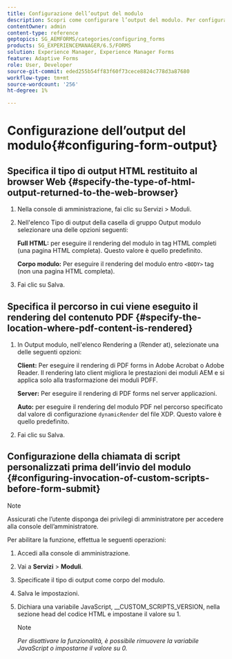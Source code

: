 ```yaml
---
title: Configurazione dell’output del modulo
description: Scopri come configurare l’output del modulo. Per configurare l’output del modulo e abilitare questa funzione, utilizza gli script personalizzati prima dell’invio del modulo.
contentOwner: admin
content-type: reference
geptopics: SG_AEMFORMS/categories/configuring_forms
products: SG_EXPERIENCEMANAGER/6.5/FORMS
solution: Experience Manager, Experience Manager Forms
feature: Adaptive Forms
role: User, Developer
source-git-commit: eded255b54ff83f60f73cece8824c778d3a87680
workflow-type: tm+mt
source-wordcount: '256'
ht-degree: 1%

---
```


# Configurazione dell’output del modulo{#configuring-form-output}

## Specifica il tipo di output HTML restituito al browser Web {#specify-the-type-of-html-output-returned-to-the-web-browser}

1. Nella console di amministrazione, fai clic su Servizi > Moduli.
1. Nell&#39;elenco Tipo di output della casella di gruppo Output modulo selezionare una delle opzioni seguenti:

   **Full HTML:** per eseguire il rendering del modulo in tag HTML completi (una pagina HTML completa). Questo valore è quello predefinito.

   **Corpo modulo:** Per eseguire il rendering del modulo entro `<BODY>` tag (non una pagina HTML completa).

1. Fai clic su Salva.

## Specifica il percorso in cui viene eseguito il rendering del contenuto PDF {#specify-the-location-where-pdf-content-is-rendered}

1. In Output modulo, nell&#39;elenco Rendering a (Render at), selezionate una delle seguenti opzioni:

   **Client:** Per eseguire il rendering di PDF forms in Adobe Acrobat o Adobe Reader. Il rendering lato client migliora le prestazioni dei moduli AEM e si applica solo alla trasformazione dei moduli PDFF.

   **Server:** Per eseguire il rendering di PDF forms nel server applicazioni.

   **Auto:** per eseguire il rendering del modulo PDF nel percorso specificato dal valore di configurazione `dynamicRender` del file XDP. Questo valore è quello predefinito.

1. Fai clic su Salva.

## Configurazione della chiamata di script personalizzati prima dell’invio del modulo {#configuring-invocation-of-custom-scripts-before-form-submit}

>[!NOTE]
> 
> Assicurati che l’utente disponga dei privilegi di amministratore per accedere alla console dell’amministratore.

Per abilitare la funzione, effettua le seguenti operazioni:

1. Accedi alla console di amministrazione.
1. Vai a **Servizi** > **Moduli**.
1. Specificate il tipo di output come corpo del modulo.
1. Salva le impostazioni.
1. Dichiara una variabile JavaScript, __CUSTOM_SCRIPTS_VERSION, nella sezione head del codice HTML e impostane il valore su 1.

   >[!NOTE]
   >
   >*Per disattivare la funzionalità, è possibile rimuovere la variabile JavaScript o impostarne il valore su 0.*
